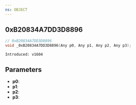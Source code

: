 ```yaml
---
ns: OBJECT
---
```

## 0xB20834A7DD3D8896

```c
// 0xB20834A7DD3D8896
void _0xB20834A7DD3D8896(Any p0, Any p1, Any p2, Any p3);
```

```
Introduced: v1604
```

## Parameters
* **p0**:
* **p1**:
* **p2**:
* **p3**:


